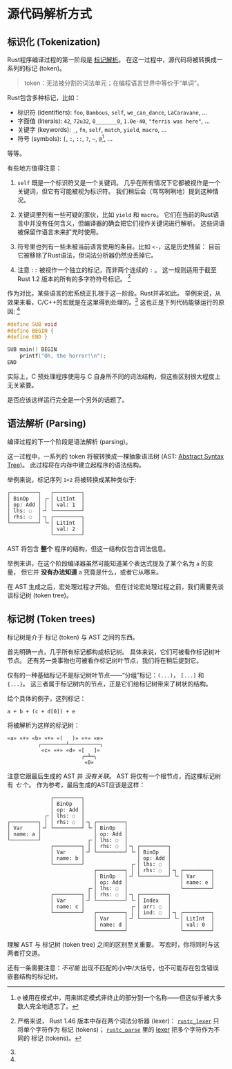 <!-- toc -->

# 源代码解析方式

## 标识化 (Tokenization)

Rust程序编译过程的第一阶段是 [标记解析][tokenization]。
在这一过程中，源代码将被转换成一系列的标记 (token)。

> token：无法被分割的词法单元；在编程语言世界中等价于“单词”。

Rust包含多种标记，比如：

* 标识符 (identifiers): `foo`, `Bambous`, `self`, `we_can_dance`, `LaCaravane`, …
* 字面值 (literals): `42`, `72u32`, `0_______0`, `1.0e-40`, `"ferris was here"`, …
* 关键字 (keywords): `_`, `fn`, `self`, `match`, `yield`, `macro`, …
* 符号   (symbols): `[`, `:`, `::`, `?`, `~`, `@`[^wither-at], …

等等。

有些地方值得注意：

1. `self` 既是一个标识符又是一个关键词。
几乎在所有情况下它都被视作是一个关键词，但它有可能被视为标识符。
我们稍后会（骂骂咧咧地）提到这种情况。

2. 关键词里列有一些可疑的家伙，比如 `yield` 和 `macro`。
它们在当前的Rust语言中并没有任何含义，但编译器的确会把它们视作关键词进行解析。
这些词语被保留作语言未来扩充时使用。

3. 符号里也列有一些未被当前语言使用的条目。比如 `<-`，这是历史残留：
目前它被移除了Rust语法，但词法分析器仍然没丢掉它。

4. 注意 `::` 被视作一个独立的标记，而非两个连续的 `:` 。
这一规则适用于截至 Rust 1.2 版本的所有的多字符符号标记。
[^two-lexers]

[^wither-at]: `@` 被用在模式中，用来绑定模式非终止的部分到一个名称——但这似乎被大多数人完全地遗忘了。

[^two-lexers]: 严格来说， Rust 1.46 版本中存在两个词法分析器 (lexer)：
[`rustc_lexer`] 只将单个字符作为 标记 (tokens)；
[`rustc_parse`] 里的 [lexer] 把多个字符作为不同的 标记 (tokens)。

作为对比，某些语言的宏系统正扎根于这一阶段。Rust并非如此。
举例来说，从效果来看，C/C++的宏就是在这里得到处理的。[^lies-damn-lies-cpp]
这也正是下列代码能够运行的原因:
[^cpp-it-seemed-like-a-good-idea-at-the-time]

```c
#define SUB void
#define BEGIN {
#define END }

SUB main() BEGIN
    printf("Oh, the horror!\n");
END
```

[^lies-damn-lies-cpp]: 
实际上，C 预处理程序使用与 C 自身所不同的词法结构，但这些区别很大程度上无关紧要。

[^cpp-it-seemed-like-a-good-idea-at-the-time]: 
是否应该这样运行完全是一个另外的话题了。

## 语法解析 (Parsing)

编译过程的下一个阶段是语法解析 (parsing)。

这一过程中，一系列的 token 将被转换成一棵抽象语法树 (AST: [Abstract Syntax Tree](AST))。
此过程将在内存中建立起程序的语法结构。

举例来说，标记序列 `1+2` 将被转换成某种类似于:

```text
┌─────────┐   ┌─────────┐
│ BinOp   │ ┌╴│ LitInt  │
│ op: Add │ │ │ val: 1  │
│ lhs: ◌  │╶┘ └─────────┘
│ rhs: ◌  │╶┐ ┌─────────┐
└─────────┘ └╴│ LitInt  │
              │ val: 2  │
              └─────────┘
```

AST 将包含 **整个** 程序的结构，但这一结构仅包含词法信息。

举例来讲，在这个阶段编译器虽然可能知道某个表达式提及了某个名为 `a` 的变量，
但它并 **没有办法知道** `a` 究竟是什么，或者它从哪来。

在 AST 生成之后，宏处理过程才开始。
但在讨论宏处理过程之前，我们需要先谈谈标记树 (token tree)。

## 标记树 (Token trees)

标记树是介于 标记 (token) 与 AST 之间的东西。

首先明确一点，几乎所有标记都构成标记树。
具体来说，它们可被看作标记树叶节点。
还有另一类事物也可被看作标记树叶节点，我们将在稍后提到它。

仅有的一种基础标记不是标记树叶节点——“分组”标记：`(...)`， `[...]` 和 `{...}`。
这三者属于标记树内的节点，正是它们给标记树带来了树状的结构。

给个具体的例子，这列标记：

```text
a + b + (c + d[0]) + e
```

将被解析为这样的标记树：

```text
«a» «+» «b» «+» «(   )» «+» «e»
          ╭────────┴──────────╮
           «c» «+» «d» «[   ]»
                        ╭─┴─╮
                         «0»
```

注意它跟最后生成的 AST 并 *没有关联*。
AST 将仅有一个根节点，而这棵标记树有 *七* 个。
作为参考，最后生成的AST应该是这样：

```text
              ┌─────────┐
              │ BinOp   │
              │ op: Add │
            ┌╴│ lhs: ◌  │
┌─────────┐ │ │ rhs: ◌  │╶┐ ┌─────────┐
│ Var     │╶┘ └─────────┘ └╴│ BinOp   │
│ name: a │                 │ op: Add │
└─────────┘               ┌╴│ lhs: ◌  │
              ┌─────────┐ │ │ rhs: ◌  │╶┐ ┌─────────┐
              │ Var     │╶┘ └─────────┘ └╴│ BinOp   │
              │ name: b │                 │ op: Add │
              └─────────┘               ┌╴│ lhs: ◌  │
                            ┌─────────┐ │ │ rhs: ◌  │╶┐ ┌─────────┐
                            │ BinOp   │╶┘ └─────────┘ └╴│ Var     │
                            │ op: Add │                 │ name: e │
                          ┌╴│ lhs: ◌  │                 └─────────┘
              ┌─────────┐ │ │ rhs: ◌  │╶┐ ┌─────────┐
              │ Var     │╶┘ └─────────┘ └╴│ Index   │
              │ name: c │               ┌╴│ arr: ◌  │
              └─────────┘   ┌─────────┐ │ │ ind: ◌  │╶┐ ┌─────────┐
                            │ Var     │╶┘ └─────────┘ └╴│ LitInt  │
                            │ name: d │                 │ val: 0  │
                            └─────────┘                 └─────────┘
```

理解 AST 与 标记树 (token tree) 之间的区别至关重要。
写宏时，你将同时与这两者打交道。

还有一条需要注意：*不可能* 出现不匹配的小/中/大括号，也不可能存在包含错误嵌套结构的标记树。

[tokenization]: https://en.wikipedia.org/wiki/Lexical_analysis#Tokenization
[reserved]: https://doc.rust-lang.org/reference/keywords.html#reserved-keywords
[`rustc_lexer`]: https://github.com/rust-lang/rust/tree/master/compiler/rustc_lexer
[`rustc_parse`]: https://github.com/rust-lang/rust/tree/master/compiler/rustc_parse
[lexer]: https://github.com/rust-lang/rust/tree/master/compiler/rustc_parse/src/lexer
[Abstract Syntax Tree]: https://en.wikipedia.org/wiki/Abstract_syntax_tree
